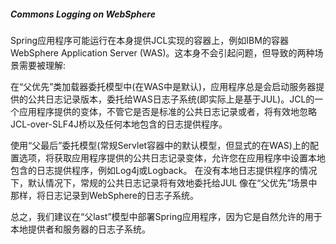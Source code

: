 ##### Commons Logging on WebSphere

Spring应用程序可能运行在本身提供JCL实现的容器上，例如IBM的容器WebSphere Application Server (WAS)。这本身不会引起问题，但导致的两种场景需要被理解:

在“父优先”类加载器委托模型中(在WAS中是默认)，应用程序总是会启动服务器提供的公共日志记录版本，委托给WAS日志子系统(即实际上是基于JUL)。JCL的一个应用程序提供的变体，不管它是否是标准的公共日志记录或者，将有效地忽略JCL-over-SLF4J桥以及任何本地包含的日志提供程序。

使用“父最后”委托模型(常规Servlet容器中的默认模型，但显式的在WAS)上的配置选项，将获取应用程序提供的公共日志记录变体，允许您在应用程序中设置本地包含的日志提供程序，例如Log4j或Logback。
在没有本地日志提供程序的情况下，默认情况下，常规的公共日志记录将有效地委托给JUL
像在“父优先”场景中那样，将日志记录到WebSphere的日志子系统。

总之，我们建议在“父last”模型中部署Spring应用程序，因为它是自然允许的用于本地提供者和服务器的日志子系统。